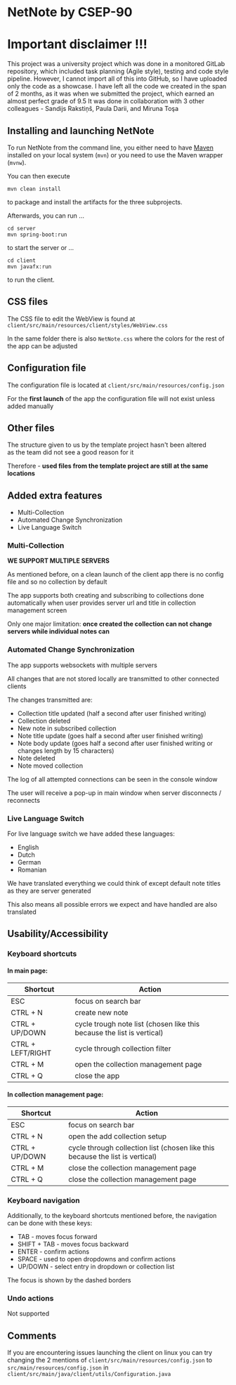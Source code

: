 # NetNote by CSEP-90

# Important disclaimer !!!
This project was a university project which was done in a monitored GitLab repository, which included task planning (Agile style), testing and code style pipeline.
However, I cannot import all of this into GitHub, so I have uploaded only the code as a showcase.
I have left all the code we created in the span of 2 months, as it was when we submitted the project, which earned an almost perfect grade of 9.5
It was done in collaboration with 3 other colleagues - Sandijs Rakstiņš, Paula Darii, and Miruna Toşa

## Installing and launching NetNote
To run NetNote from the command line,
you either need to have [Maven](https://maven.apache.org/install.html) installed on your local system (`mvn`)
or you need to use the Maven wrapper (`mvnw`).

You can then execute

	mvn clean install

to package and install the artifacts for the three subprojects.

Afterwards, you can run ...

	cd server
	mvn spring-boot:run

to start the server or ...

	cd client
	mvn javafx:run

to run the client.

## CSS files

The CSS file to edit the WebView is found at `client/src/main/resources/client/styles/WebView.css`

In the same folder there is also `NetNote.css` where the colors for the rest of the app can be adjusted

## Configuration file

The configuration file is located at `client/src/main/resources/config.json`

For the **first launch** of the app the configuration file will not exist unless added manually

## Other files

The structure given to us by the template project hasn't been altered  
as the team did not see a good reason for it

Therefore - **used files from the template project are still at the same locations**

## Added extra features

- Multi-Collection
- Automated Change Synchronization
- Live Language Switch

### Multi-Collection

**WE SUPPORT MULTIPLE SERVERS**

As mentioned before, on a clean launch of the client app there is no config file and so no collection by default

The app supports both creating and subscribing to collections done automatically
when user provides server url and title in collection management screen

Only one major limitation: **once created the collection can not change servers while individual notes can**

### Automated Change Synchronization

The app supports websockets with multiple servers

All changes that are not stored locally are transmitted to other connected clients

The changes transmitted are:
- Collection title updated (half a second after user finished writing)
- Collection deleted
- New note in subscribed collection
- Note title update (goes half a second after user finished writing)
- Note body update (goes half a second after user finished writing or changes length by 15 characters)
- Note deleted
- Note moved collection

The log of all attempted connections can be seen in the console window

The user will receive a pop-up in main window when server disconnects / reconnects

### Live Language Switch

For live language switch we have added these languages:
- English
- Dutch
- German
- Romanian

We have translated everything we could think of except default note titles as they are server generated

This also means all possible errors we expect and have handled are also translated

## Usability/Accessibility

### Keyboard shortcuts

#### In main page:
|Shortcut | Action |
| ------ | ------ |
| ESC | focus on search bar |
| CTRL + N | create new note |
| CTRL + UP/DOWN | cycle trough note list (chosen like this because the list is vertical) |
| CTRL + LEFT/RIGHT | cycle through collection filter |
| CTRL + M | open the collection management page|
| CTRL + Q | close the app |

#### In collection management page:
|Shortcut | Action |
| ------ | ------ |
| ESC | focus on search bar |
| CTRL + N | open the add collection setup |
| CTRL + UP/DOWN | cycle through collection list (chosen like this because the list is vertical) |
| CTRL + M | close the collection management page |
| CTRL + Q | close the collection management page |

### Keyboard navigation

Additionally, to the keyboard shortcuts mentioned before, the navigation can be done with these keys:
- TAB - moves focus forward
- SHIFT + TAB - moves focus backward
- ENTER - confirm actions
- SPACE - used to open dropdowns and confirm actions
- UP/DOWN - select entry in dropdown or collection list

The focus is shown by the dashed borders

### Undo actions

Not supported

## Comments

If you are encountering issues launching the client on linux you can try changing
the 2 mentions of `client/src/main/resources/config.json` to `src/main/resources/config.json`
in `client/src/main/java/client/utils/Configuration.java`

